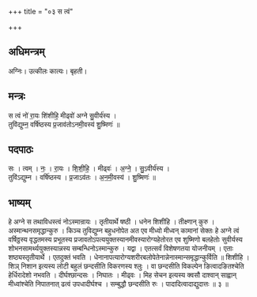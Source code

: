 +++
title = "०३ स त्वं"

+++
## अधिमन्त्रम्
अग्निः। उत्कीलः कात्यः। बृहती।

## मन्त्रः
स त्वं नो॑ रा॒यः शि॑शीहि॒ मीढ्वो॑ अग्ने सु॒वीर्य॑स्य ।  
तुवि॑द्युम्न॒ वर्षि॑ष्ठस्य प्र॒जाव॑तोऽनमी॒वस्य॑ शु॒ष्मिणः॑ ॥

## पदपाठः
सः । त्वम् । नः॒ । रा॒यः । शि॒शी॒हि॒ । मीढ्वः॑ । अ॒ग्ने॒ । सु॒ऽवीर्य॑स्य ।  
तुवि॑ऽद्युम्न । वर्षि॑ष्ठस्य । प्र॒जाऽव॑तः । अ॒न॒मी॒वस्य॑ । शु॒ष्मिणः॑ ॥

## भाष्यम्
हे अग्ने स तथाविधस्त्वं नोऽस्मान्रायः । तृतीयार्थे षष्ठी । धनेन शिशीहि । तीक्ष्णान् कुरु । अस्मान्थनसमृद्धान्कुरु । किञ्च तुविद्युम्न बहुधनोपेत अत एव मीध्वो मीध्वन् कामानां सेक्तः हे अग्ने त्वं वर्षिठ्ठस्य वृद्धतमस्य प्रभूतस्य प्रजावतोऽपत्ययुक्तस्यानमीवस्यारोग्यहेतोरत एव शुष्मिणो बलहेतोः सुवीर्यस्य शोभनसामर्थ्ययुक्तस्यान्नस्य सम्बन्धिनोऽस्मान्कुरु । यद्वा । एतत्सर्वं विशेषणतया योजनीयम् । एताः शष्ठ्यस्तृतीयार्थे । एतदुक्तं भवति । धेनानापत्यारोग्यशरीरबलोपेतेनान्नेनास्मान्समृद्धान्कुर्विति ॥ शिशीहि । शिञ् निशान इत्यस्य लोटी बहुलं छन्दसीति विकरणस्य श्लुः । वा छन्दसीति विकल्पेन ङित्वादङितश्चेति हेर्धिरादेशो नभवति । दीर्घश्छान्दसः । निघातः । मीढ्वः । मिह सेचन इत्यस्य क्वसौ दाश्वान् साह्वान् मीध्वांश्चेति निपातनात् ढत्वं उपधादीर्घश्च । सम्बुद्धौ छन्दसीति रुः । पादादित्वादाद्युदात्तः ॥ ३ ॥